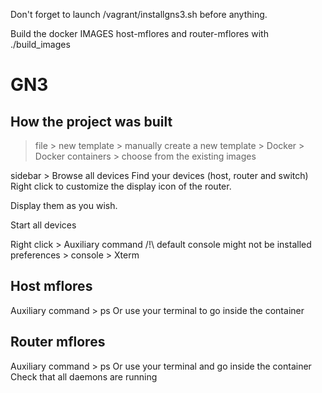 Don't forget to launch /vagrant/installgns3.sh before anything.

Build the docker IMAGES host-mflores and router-mflores with ./build_images

# GN3
## How the project was built

>file > new template > manually create a new template > Docker > Docker containers > choose from the existing images

sidebar > Browse all devices
Find your devices (host, router and switch)
Right click to customize the display icon of the router. 

Display them as you wish.

Start all devices

Right click > Auxiliary command
/!\ default console might not be installed
preferences > console > Xterm

## Host mflores
Auxiliary command > ps 
Or use your terminal to go inside the container 

## Router mflores
Auxiliary command > ps
Or use your terminal and go inside the container
Check that all daemons are running 

